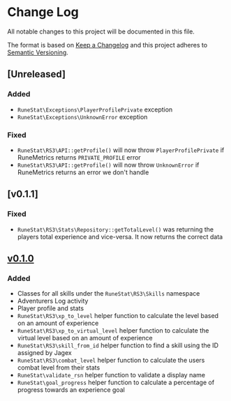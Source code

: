 # Change Log

All notable changes to this project will be documented in this file.

The format is based on [Keep a Changelog](http://keepachangelog.com/)
and this project adheres to [Semantic Versioning](http://semver.org/).

## [Unreleased]

### Added

- `RuneStat\Exceptions\PlayerProfilePrivate` exception
- `RuneStat\Exceptions\UnknownError` exception

### Fixed

- `RuneStat\RS3\API::getProfile()` will now throw `PlayerProfilePrivate` if RuneMetrics returns `PRIVATE_PROFILE` error
- `RuneStat\RS3\API::getProfile()` will now throw `UnknownError` if RuneMetrics returns an error we don't handle

## [v0.1.1]

### Fixed

- `RuneStat\RS3\Stats\Repository::getTotalLevel()` was returning the players total experience and vice-versa. It now returns the correct data

## [v0.1.0](https://github.com/RuneStat/runescape-api/releases/tag/v0.1.0)

### Added

- Classes for all skills under the `RuneStat\RS3\Skills` namespace
- Adventurers Log activity
- Player profile and stats
- `RuneStat\RS3\xp_to_level` helper function to calculate the level based on an amount of experience
- `RuneStat\RS3\xp_to_virtual_level` helper function to calculate the virtual level based on an amount of experience
- `RuneStat\RS3\skill_from_id` helper function to find a skill using the ID assigned by Jagex
- `RuneStat\RS3\combat_level` helper function to calculate the users combat level from their stats
- `RuneStat\validate_rsn` helper function to validate a display name
- `RuneStat\goal_progress` helper function to calculate a percentage of progress towards an experience goal
